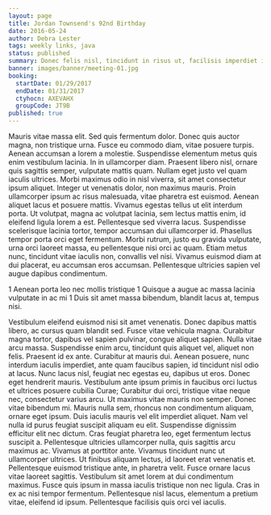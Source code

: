 ```yaml
---
layout: page
title: Jordan Townsend's 92nd Birthday
date: 2016-05-24
author: Debra Lester
tags: weekly links, java
status: published
summary: Donec felis nisl, tincidunt in risus ut, facilisis imperdiet ipsum.
banner: images/banner/meeting-01.jpg
booking:
  startDate: 01/29/2017
  endDate: 01/31/2017
  ctyhocn: AXEVAHX
  groupCode: JT9B
published: true
---
```

Mauris vitae massa elit. Sed quis fermentum dolor. Donec quis auctor magna, non tristique urna. Fusce eu commodo diam, vitae posuere turpis. Aenean accumsan a lorem a molestie. Suspendisse elementum metus quis enim vestibulum lacinia. In in ullamcorper diam. Praesent libero nisl, ornare quis sagittis semper, vulputate mattis quam. Nullam eget justo vel quam iaculis ultrices. Morbi maximus odio in nisl viverra, sit amet consectetur ipsum aliquet. Integer ut venenatis dolor, non maximus mauris. Proin ullamcorper ipsum ac risus malesuada, vitae pharetra est euismod. Aenean aliquet lacus et posuere mattis. Vivamus egestas tellus ut elit interdum porta.
Ut volutpat, magna ac volutpat lacinia, sem lectus mattis enim, id eleifend ligula lorem a est. Pellentesque sed viverra lacus. Suspendisse scelerisque lacinia tortor, tempor accumsan dui ullamcorper id. Phasellus tempor porta orci eget fermentum. Morbi rutrum, justo eu gravida vulputate, urna orci laoreet massa, eu pellentesque nisi orci ac quam. Etiam metus nunc, tincidunt vitae iaculis non, convallis vel nisi. Vivamus euismod diam at dui placerat, eu accumsan eros accumsan. Pellentesque ultricies sapien vel augue dapibus condimentum.

1 Aenean porta leo nec mollis tristique
1 Quisque a augue ac massa lacinia vulputate in ac mi
1 Duis sit amet massa bibendum, blandit lacus at, tempus nisi.

Vestibulum eleifend euismod nisi sit amet venenatis. Donec dapibus mattis libero, ac cursus quam blandit sed. Fusce vitae vehicula magna. Curabitur magna tortor, dapibus vel sapien pulvinar, congue aliquet sapien. Nulla vitae arcu massa. Suspendisse enim arcu, tincidunt quis aliquet vel, aliquet non felis. Praesent id ex ante. Curabitur at mauris dui. Aenean posuere, nunc interdum iaculis imperdiet, ante quam faucibus sapien, id tincidunt nisl odio at lacus. Nunc lacus nisl, feugiat nec egestas eu, dapibus ut eros. Donec eget hendrerit mauris. Vestibulum ante ipsum primis in faucibus orci luctus et ultrices posuere cubilia Curae; Curabitur dui orci, tristique vitae neque nec, consectetur varius arcu. Ut maximus vitae mauris non semper. Donec vitae bibendum mi.
Mauris nulla sem, rhoncus non condimentum aliquam, ornare eget ipsum. Duis iaculis mauris vel elit imperdiet aliquet. Nam vel nulla id purus feugiat suscipit aliquam eu elit. Suspendisse dignissim efficitur elit nec dictum. Cras feugiat pharetra leo, eget fermentum lectus suscipit a. Pellentesque ultricies ullamcorper nulla, quis sagittis arcu maximus ac. Vivamus at porttitor ante. Vivamus tincidunt nunc ut ullamcorper ultrices. Ut finibus aliquam lectus, id laoreet erat venenatis et. Pellentesque euismod tristique ante, in pharetra velit. Fusce ornare lacus vitae laoreet sagittis. Vestibulum sit amet lorem at dui condimentum maximus. Fusce quis ipsum in massa iaculis tristique non nec ligula. Cras in ex ac nisi tempor fermentum. Pellentesque nisl lacus, elementum a pretium vitae, eleifend id ipsum. Pellentesque facilisis quis orci vel iaculis.
